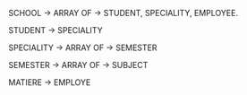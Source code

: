 SCHOOL ->
ARRAY OF ->
STUDENT,
SPECIALITY,
EMPLOYEE.

STUDENT ->
SPECIALITY

SPECIALITY ->
ARRAY OF ->
SEMESTER

SEMESTER ->
ARRAY OF ->
SUBJECT

MATIERE ->
EMPLOYE

